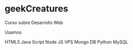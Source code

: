 geekCreatures
======================

Curso sobre Desarrollo Web

Usamos

HTML5
Java Script
Node JS
VPS
Mongo DB
Python
MySQL
